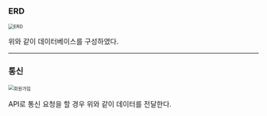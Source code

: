 ### ERD

<img src="https://github.com/our-sopt-server-5/oranz/blob/master/homework6/image/ERD.png" alt="ERD" style="zoom:67%;" />


위와 같이 데이터베이스를 구성하였다.

---

### 통신

<img src="https://github.com/our-sopt-server-5/oranz/blob/master/homework6/image/BEST.png" alt="회원가입" style="zoom:67%;" />


API로 통신 요청을 할 경우 위와 같이 데이터를 전달한다.

